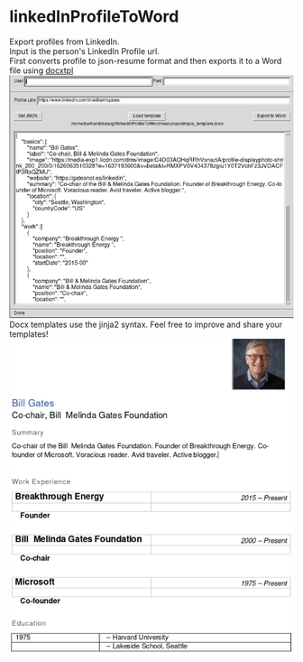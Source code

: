 # linkedInProfileToWord
Export profiles from LinkedIn.\
Input is the person's LinkedIn Profile url.\
First converts profile to json-resume format and then exports it to a Word file using [docxtpl](https://github.com/elapouya/python-docx-template)\
![Screenshot_linkedInProfileToWord](images/Screenshot.PNG)
Docx templates use the jinja2 syntax.
Feel free to improve and share your templates!
![Screenshot_bill_gates_profile](images/simple_template_bill_gates.png)